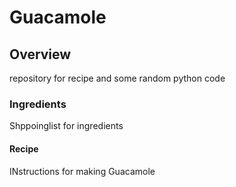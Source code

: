 # Guacamole

## Overview
repository for recipe and some random python code

### Ingredients
Shppoinglist for ingredients

#### Recipe
INstructions for making Guacamole

